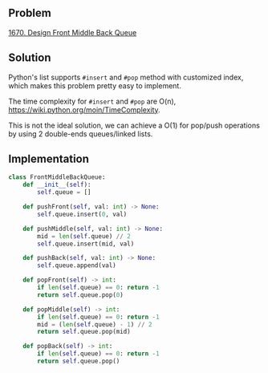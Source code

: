 ## Problem
[1670. Design Front Middle Back Queue](https://leetcode.com/problems/design-front-middle-back-queue/)

## Solution
Python's list supports `#insert` and `#pop` method with customized index, which makes this problem pretty easy to implement.

The time complexity for `#insert` and `#pop` are O(n), https://wiki.python.org/moin/TimeComplexity.

This is not the ideal solution, we can achieve a O(1) for pop/push operations by using 2 double-ends queues/linked lists.

## Implementation
```python
class FrontMiddleBackQueue:
    def __init__(self):
        self.queue = []

    def pushFront(self, val: int) -> None:
        self.queue.insert(0, val)

    def pushMiddle(self, val: int) -> None:
        mid = len(self.queue) // 2
        self.queue.insert(mid, val)

    def pushBack(self, val: int) -> None:
        self.queue.append(val)

    def popFront(self) -> int:
        if len(self.queue) == 0: return -1
        return self.queue.pop(0)

    def popMiddle(self) -> int:
        if len(self.queue) == 0: return -1
        mid = (len(self.queue) - 1) // 2
        return self.queue.pop(mid)

    def popBack(self) -> int:
        if len(self.queue) == 0: return -1
        return self.queue.pop()
```
